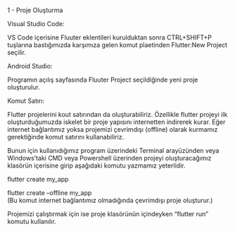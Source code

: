 1 - Proje Oluşturma

Visual Studio Code:

  VS Code içerisine Fluuter eklentileri kurulduktan sonra CTRL+SHIFT+P tuşlarına bastığımızda karşımıza gelen komut plaetinden Flutter:New Project seçilir.

Android Studio:

  Programın açılış sayfasında Fluuter Project seçildiğinde yeni proje oluşturulur.
  
Komut Satırı:

  Flutter projelerini kout satırından da oluşturabiliriz. Özellikle flutter projeyi ilk oluşturduğumuzda iskelet bir proje yapısını internetten indirerek kurar. Eğer internet bağlantımız yoksa projemizi çevrimdışı (offline) olarak kurmamız gerektiğinde komut satırını kullanabiliriz.

  Bunun için kullanıdığımız program üzerindeki Terminal arayüzünden veya Windows’taki CMD veya Powershell üzerinden projeyi oluşturacağımız klasörün içerisine girip aşağıdaki komutu yazmamız yeterlidir.
  
flutter create my_app

flutter create –offline my_app   
(Bu komut internet bağlantımız olmadığında çevrimdışı proje oluşturur.)

Projemizi çalıştırmak için ise proje klasörünün içindeyken “flutter run” komutu kullanılır.

